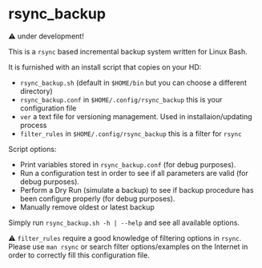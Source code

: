 # rsync_backup

:warning: under development!

This is a ``rsync`` based incremental backup system written for Linux Bash.

It is furnished with an install script that copies on your HD:

- ``rsync_backup.sh`` (default in ``$HOME/bin`` but you can choose a different directory)
- ``rsync_backup.conf`` in ``$HOME/.config/rsync_backup`` this is your configuration file
- ``ver`` a text file for versioning management. Used in installaion/updating process
- ``filter_rules`` in ``$HOME/.config/rsync_backup`` this is a filter for ``rsync``

Script options:

- Print variables stored in ``rsync_backup.conf`` (for debug purposes).
- Run a configuration test in order to see if all parameters are valid (for debug purposes).
- Perform a Dry Run (simulate a backup) to see if backup procedure has been configure properly (for debug purposes).
- Manually remove oldest or latest backup

Simply run ``rsync_backup.sh -h | --help`` and see all available options.

:warning: ``filter_rules`` require a good knowledge of filtering options in ``rsync``. Please use ``man rsync`` or search filter options/examples on the Internet
in order to correctly fill this configuration file.
